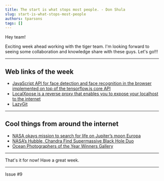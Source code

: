 ```yaml
---
title: The start is what stops most people. - Don Shula
slug: start-is-what-stops-most-people
authors: tparsons
tags: []
---
```


Hey team!

Exciting week ahead working with the tiger team. I'm looking forward to seeing some collaboration and knowledge share with these guys. Let's go!!!

---

## Web links of the week

- [JavaScript API for face detection and face recognition in the browser implemented on top of the tensorflow.js core API](https://justadudewhohacks.github.io/face-api.js/docs/index.html)
- [LocalXpose is a reverse proxy that enables you to expose your localhost to the internet](https://localxpose.io/)
- [LazyGit](https://github.com/jesseduffield/lazygit)

---

## Cool things from around the internet

- [NASA okays mission to search for life on Jupiter’s moon Europa](https://www.nature.com/articles/d41586-024-02939-9)
- [NASA’s Hubble, Chandra Find Supermassive Black Hole Duo](https://science.nasa.gov/missions/hubble/nasas-hubble-chandra-find-supermassive-black-hole-duo/)
- [Ocean Photographers of the Year Winners Gallery](https://oceanographicmagazine.com/winners-gallery/?winners_category=human-connection)

---

That's it for now! Have a great week.

---

Issue #9
